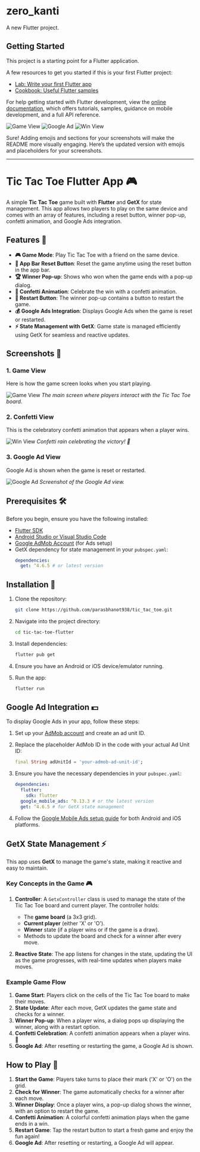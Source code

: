# zero_kanti

A new Flutter project.

## Getting Started

This project is a starting point for a Flutter application.

A few resources to get you started if this is your first Flutter project:

- [Lab: Write your first Flutter app](https://docs.flutter.dev/get-started/codelab)
- [Cookbook: Useful Flutter samples](https://docs.flutter.dev/cookbook)

For help getting started with Flutter development, view the
[online documentation](https://docs.flutter.dev/), which offers tutorials,
samples, guidance on mobile development, and a full API reference.

![Game View](assets/screenshots/game_view.png)
![Google Ad](assets/screenshots/google_ad.png)
![Win View](assets/screenshots/win_view.png)


Sure! Adding emojis and sections for your screenshots will make the README more visually engaging. Here’s the updated version with emojis and placeholders for your screenshots.

---

# Tic Tac Toe Flutter App 🎮

A simple **Tic Tac Toe** game built with **Flutter** and **GetX** for state management. This app allows two players to play on the same device and comes with an array of features, including a reset button, winner pop-up, confetti animation, and Google Ads integration.

## Features 🌟

- **🎮 Game Mode**: Play Tic Tac Toe with a friend on the same device.
- **🔄 App Bar Reset Button**: Reset the game anytime using the reset button in the app bar.
- **🏆 Winner Pop-up**: Shows who won when the game ends with a pop-up dialog.
- **🎉 Confetti Animation**: Celebrate the win with a confetti animation.
- **🔁 Restart Button**: The winner pop-up contains a button to restart the game.
- **💰 Google Ads Integration**: Displays Google Ads when the game is reset or restarted.
- **⚡ State Management with GetX**: Game state is managed efficiently using GetX for seamless and reactive updates.

## Screenshots 📸

### 1. **Game View**
Here is how the game screen looks when you start playing.

![Game View](assets/screenshots/game_view.png)
_The main screen where players interact with the Tic Tac Toe board._

### 2. **Confetti View**
This is the celebratory confetti animation that appears when a player wins.

![Win View](assets/screenshots/win_view.png)
_Confetti rain celebrating the victory! 🎉_

### 3. **Google Ad View**
Google Ad is shown when the game is reset or restarted.

![Google Ad](assets/screenshots/google_ad.png)
_Screenshot of the Google Ad view._

## Prerequisites 🛠️

Before you begin, ensure you have the following installed:

- [Flutter SDK](https://flutter.dev/docs/get-started/install)
- [Android Studio or Visual Studio Code](https://flutter.dev/docs/get-started/editor)
- [Google AdMob Account](https://admob.google.com/home/) (for Ads setup)
- GetX dependency for state management in your `pubspec.yaml`:
  ```yaml
  dependencies:
    get: ^4.6.5 # or latest version
  ```

## Installation 🚀

1. Clone the repository:
   ```bash
   git clone https://github.com/parasbhanot938/tic_tac_toe.git
   ```

2. Navigate into the project directory:
   ```bash
   cd tic-tac-toe-flutter
   ```

3. Install dependencies:
   ```bash
   flutter pub get
   ```

4. Ensure you have an Android or iOS device/emulator running.

5. Run the app:
   ```bash
   flutter run
   ```

## Google Ad Integration 💵

To display Google Ads in your app, follow these steps:

1. Set up your [AdMob account](https://admob.google.com/home/) and create an ad unit ID.
2. Replace the placeholder AdMob ID in the code with your actual Ad Unit ID:
   ```dart
   final String adUnitId = 'your-admob-ad-unit-id';
   ```

3. Ensure you have the necessary dependencies in your `pubspec.yaml`:
   ```yaml
   dependencies:
     flutter:
       sdk: flutter
     google_mobile_ads: ^0.13.3 # or the latest version
     get: ^4.6.5 # for GetX state management
   ```

4. Follow the [Google Mobile Ads setup guide](https://pub.dev/packages/google_mobile_ads) for both Android and iOS platforms.

## GetX State Management ⚡

This app uses **GetX** to manage the game's state, making it reactive and easy to maintain.

### Key Concepts in the Game 🎮

1. **Controller**: A `GetxController` class is used to manage the state of the Tic Tac Toe board and current player. The controller holds:
    - The **game board** (a 3x3 grid).
    - **Current player** (either 'X' or 'O').
    - **Winner** state (if a player wins or if the game is a draw).
    - Methods to update the board and check for a winner after every move.

2. **Reactive State**: The app listens for changes in the state, updating the UI as the game progresses, with real-time updates when players make moves.

### Example Game Flow

1. **Game Start**: Players click on the cells of the Tic Tac Toe board to make their moves.
2. **State Update**: After each move, GetX updates the game state and checks for a winner.
3. **Winner Pop-up**: When a player wins, a dialog pops up displaying the winner, along with a restart option.
4. **Confetti Celebration**: A confetti animation appears when a player wins. 🎉
5. **Google Ad**: After resetting or restarting the game, a Google Ad is shown.

## How to Play 🎲

1. **Start the Game**: Players take turns to place their mark ('X' or 'O') on the grid.
2. **Check for Winner**: The game automatically checks for a winner after each move.
3. **Winner Display**: Once a player wins, a pop-up dialog shows the winner, with an option to restart the game.
4. **Confetti Animation**: A colorful confetti animation plays when the game ends in a win.
5. **Restart Game**: Tap the restart button to start a fresh game and enjoy the fun again!
6. **Google Ad**: After resetting or restarting, a Google Ad will appear.

